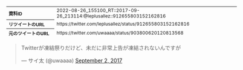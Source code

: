 <table style="font-size: 9pt; width: 610px; margin-bottom: 20px; height: 80px;">
<tbody>
    <tr>
        <th align=left>資料ID</th>
        <td align=left>2022-08-26_155100_RT::2017-09-26_213114:@leplusallez::912655803152162816</td>
    </tr>
    <tr>
        <th align=left>リツイートのURL</th>
        <td align=left>https://twitter.com/leplusallez/status/912655803152162816</td>
    </tr>
    <tr>
        <th align=left>元のツイートのURL</th>
        <td align=left>https://twitter.com/uwaaaa/status/903800620120813568</td>
    </tr>
    <tr>
        <th align=left>リツイートしたアカウント</th>
        <td align=left>@leplusallez</td>
    </tr>
    <tr>
        <th align=left>元のツイートのアカウント</th>
        <td align=left>@uwaaaa</td>
    </tr>
    <tr>
        <th align=left>リツイートしたユーザ名</th>
        <td align=left>浜木綿弁右衛門</td>
    </tr>
    <tr>
        <th align=left>元のツイートのユーザ名</th>
        <td align=left>サイ太</td>
    </tr>
    <tr>
        <th align=left>ツイートの記録日時</th>
        <td align=left>2022-08-26_155100_</td>
    </tr>
</tbody>
</table>
<blockquote class="twitter-tweet" data-width="450"  data-lang="ja"><p lang="ja" dir="ltr">Twitterが凍結祭りだけど、未だに非常上告が凍結されないんですが</p>&mdash; サイ太 (@uwaaaa) <a href="https://twitter.com/uwaaaa/status/903800620120813568?ref_src=twsrc%5Etfw">September 2, 2017</a></blockquote>
<script async src="https://platform.twitter.com/widgets.js" charset="utf-8"></script>


